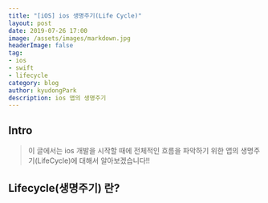 ```yaml
---
title: "[iOS] ios 생명주기(Life Cycle)"
layout: post
date: 2019-07-26 17:00
image: /assets/images/markdown.jpg
headerImage: false
tag:
- ios
- swift
- lifecycle
category: blog
author: kyudongPark
description: ios 앱의 생명주기 
---
```


## Intro

> 이 글에서는 ios 개발을 시작할 때에 전체적인 흐름을 파악하기 위한 앱의 생명주기(LifeCycle)에 대해서 알아보겠습니다!!

## Lifecycle(생명주기) 란?

